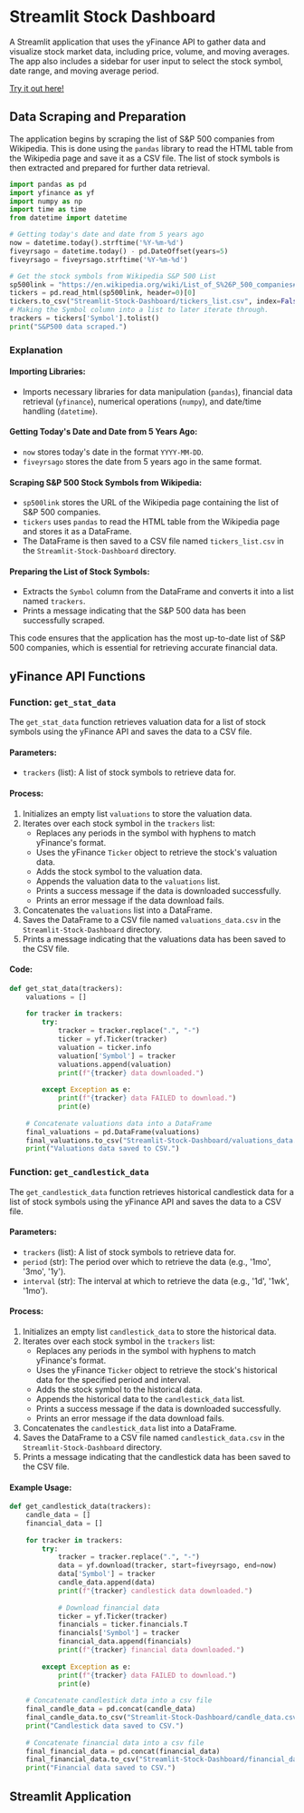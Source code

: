 # Streamlit Stock Dashboard
 
A Streamlit application that uses the yFinance API to gather data and visualize stock market data, including price, volume, and moving averages. The app also includes a sidebar for user input to select the stock symbol, date range, and moving average period.

[Try it out here!](https://app-stock-dashboard-rcf3kwydlx5knj9njeumpz.streamlit.app)

## Data Scraping and Preparation

The application begins by scraping the list of S&P 500 companies from Wikipedia. This is done using the `pandas` library to read the HTML table from the Wikipedia page and save it as a CSV file. The list of stock symbols is then extracted and prepared for further data retrieval.

```python
import pandas as pd
import yfinance as yf
import numpy as np
import time as time
from datetime import datetime

# Getting today's date and date from 5 years ago
now = datetime.today().strftime('%Y-%m-%d')
fiveyrsago = datetime.today() - pd.DateOffset(years=5)
fiveyrsago = fiveyrsago.strftime('%Y-%m-%d')

# Get the stock symbols from Wikipedia S&P 500 List
sp500link = "https://en.wikipedia.org/wiki/List_of_S%26P_500_companies#S&P_500_component_stocks"
tickers = pd.read_html(sp500link, header=0)[0]
tickers.to_csv("Streamlit-Stock-Dashboard/tickers_list.csv", index=False)
# Making the Symbol column into a list to later iterate through.
trackers = tickers['Symbol'].tolist()
print("S&P500 data scraped.")
```
### Explanation

#### Importing Libraries:
- Imports necessary libraries for data manipulation (`pandas`), financial data retrieval (`yfinance`), numerical operations (`numpy`), and date/time handling (`datetime`).

#### Getting Today's Date and Date from 5 Years Ago:
- `now` stores today's date in the format `YYYY-MM-DD`.
- `fiveyrsago` stores the date from 5 years ago in the same format.

#### Scraping S&P 500 Stock Symbols from Wikipedia:
- `sp500link` stores the URL of the Wikipedia page containing the list of S&P 500 companies.
- `tickers` uses `pandas` to read the HTML table from the Wikipedia page and stores it as a DataFrame.
- The DataFrame is then saved to a CSV file named `tickers_list.csv` in the `Streamlit-Stock-Dashboard` directory.

#### Preparing the List of Stock Symbols:
- Extracts the `Symbol` column from the DataFrame and converts it into a list named `trackers`.
- Prints a message indicating that the S&P 500 data has been successfully scraped.

This code ensures that the application has the most up-to-date list of S&P 500 companies, which is essential for retrieving accurate financial data.

## yFinance API Functions

### Function: `get_stat_data`

The `get_stat_data` function retrieves valuation data for a list of stock symbols using the yFinance API and saves the data to a CSV file.

#### Parameters:
- `trackers` (list): A list of stock symbols to retrieve data for.

#### Process:
1. Initializes an empty list `valuations` to store the valuation data.
2. Iterates over each stock symbol in the `trackers` list:
   - Replaces any periods in the symbol with hyphens to match yFinance's format.
   - Uses the yFinance `Ticker` object to retrieve the stock's valuation data.
   - Adds the stock symbol to the valuation data.
   - Appends the valuation data to the `valuations` list.
   - Prints a success message if the data is downloaded successfully.
   - Prints an error message if the data download fails.
3. Concatenates the `valuations` list into a DataFrame.
4. Saves the DataFrame to a CSV file named `valuations_data.csv` in the `Streamlit-Stock-Dashboard` directory.
5. Prints a message indicating that the valuations data has been saved to the CSV file.

#### Code:
```python
def get_stat_data(trackers):
    valuations = []
    
    for tracker in trackers:
        try:
            tracker = tracker.replace(".", "-")
            ticker = yf.Ticker(tracker)
            valuation = ticker.info
            valuation['Symbol'] = tracker
            valuations.append(valuation)
            print(f"{tracker} data downloaded.")
            
        except Exception as e:
            print(f"{tracker} data FAILED to download.")
            print(e)
    
    # Concatenate valuations data into a DataFrame
    final_valuations = pd.DataFrame(valuations)
    final_valuations.to_csv("Streamlit-Stock-Dashboard/valuations_data.csv", index=False)
    print("Valuations data saved to CSV.")
```
### Function: `get_candlestick_data`

The `get_candlestick_data` function retrieves historical candlestick data for a list of stock symbols using the yFinance API and saves the data to a CSV file.

#### Parameters:
- `trackers` (list): A list of stock symbols to retrieve data for.
- `period` (str): The period over which to retrieve the data (e.g., '1mo', '3mo', '1y').
- `interval` (str): The interval at which to retrieve the data (e.g., '1d', '1wk', '1mo').

#### Process:
1. Initializes an empty list `candlestick_data` to store the historical data.
2. Iterates over each stock symbol in the `trackers` list:
   - Replaces any periods in the symbol with hyphens to match yFinance's format.
   - Uses the yFinance `Ticker` object to retrieve the stock's historical data for the specified period and interval.
   - Adds the stock symbol to the historical data.
   - Appends the historical data to the `candlestick_data` list.
   - Prints a success message if the data is downloaded successfully.
   - Prints an error message if the data download fails.
3. Concatenates the `candlestick_data` list into a DataFrame.
4. Saves the DataFrame to a CSV file named `candlestick_data.csv` in the `Streamlit-Stock-Dashboard` directory.
5. Prints a message indicating that the candlestick data has been saved to the CSV file.

#### Example Usage:
```python
def get_candlestick_data(trackers):
    candle_data = []
    financial_data = []
    
    for tracker in trackers:
        try:
            tracker = tracker.replace(".", "-")
            data = yf.download(tracker, start=fiveyrsago, end=now)
            data['Symbol'] = tracker
            candle_data.append(data)
            print(f"{tracker} candlestick data downloaded.")
            
            # Download financial data
            ticker = yf.Ticker(tracker)
            financials = ticker.financials.T
            financials['Symbol'] = tracker
            financial_data.append(financials)
            print(f"{tracker} financial data downloaded.")
            
        except Exception as e:
            print(f"{tracker} data FAILED to download.")
            print(e)
            
    # Concatenate candlestick data into a csv file
    final_candle_data = pd.concat(candle_data)
    final_candle_data.to_csv("Streamlit-Stock-Dashboard/candle_data.csv")
    print("Candlestick data saved to CSV.")
    
    # Concatenate financial data into a csv file
    final_financial_data = pd.concat(financial_data)
    final_financial_data.to_csv("Streamlit-Stock-Dashboard/financial_data.csv")
    print("Financial data saved to CSV.")
```
## Streamlit Application


